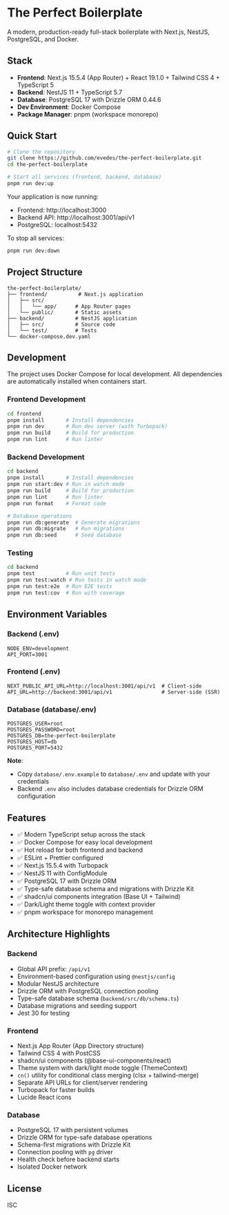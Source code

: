# The Perfect Boilerplate

A modern, production-ready full-stack boilerplate with Next.js, NestJS, PostgreSQL, and Docker.

## Stack

- **Frontend**: Next.js 15.5.4 (App Router) + React 19.1.0 + Tailwind CSS 4 + TypeScript 5
- **Backend**: NestJS 11 + TypeScript 5.7
- **Database**: PostgreSQL 17 with Drizzle ORM 0.44.6
- **Dev Environment**: Docker Compose
- **Package Manager**: pnpm (workspace monorepo)

## Quick Start

```bash
# Clone the repository
git clone https://github.com/evedes/the-perfect-boilerplate.git
cd the-perfect-boilerplate

# Start all services (frontend, backend, database)
pnpm run dev:up
```

Your application is now running:
- Frontend: http://localhost:3000
- Backend API: http://localhost:3001/api/v1
- PostgreSQL: localhost:5432

To stop all services:
```bash
pnpm run dev:down
```

## Project Structure

```
the-perfect-boilerplate/
├── frontend/          # Next.js application
│   ├── src/
│   │   └── app/      # App Router pages
│   └── public/       # Static assets
├── backend/          # NestJS application
│   ├── src/          # Source code
│   └── test/         # Tests
└── docker-compose.dev.yaml
```

## Development

The project uses Docker Compose for local development. All dependencies are automatically installed when containers start.

### Frontend Development

```bash
cd frontend
pnpm install       # Install dependencies
pnpm run dev       # Run dev server (with Turbopack)
pnpm run build     # Build for production
pnpm run lint      # Run linter
```

### Backend Development

```bash
cd backend
pnpm install       # Install dependencies
pnpm run start:dev # Run in watch mode
pnpm run build     # Build for production
pnpm run lint      # Run linter
pnpm run format    # Format code

# Database operations
pnpm run db:generate  # Generate migrations
pnpm run db:migrate   # Run migrations
pnpm run db:seed      # Seed database
```

### Testing

```bash
cd backend
pnpm test          # Run unit tests
pnpm run test:watch # Run tests in watch mode
pnpm run test:e2e  # Run E2E tests
pnpm run test:cov  # Run with coverage
```

## Environment Variables

### Backend (.env)
```env
NODE_ENV=development
API_PORT=3001
```

### Frontend (.env)
```env
NEXT_PUBLIC_API_URL=http://localhost:3001/api/v1  # Client-side
API_URL=http://backend:3001/api/v1                # Server-side (SSR)
```

### Database (database/.env)
```env
POSTGRES_USER=root
POSTGRES_PASSWORD=root
POSTGRES_DB=the-perfect-boilerplate
POSTGRES_HOST=db
POSTGRES_PORT=5432
```

**Note**:
- Copy `database/.env.example` to `database/.env` and update with your credentials
- Backend `.env` also includes database credentials for Drizzle ORM configuration

## Features

- ✅ Modern TypeScript setup across the stack
- ✅ Docker Compose for easy local development
- ✅ Hot reload for both frontend and backend
- ✅ ESLint + Prettier configured
- ✅ Next.js 15.5.4 with Turbopack
- ✅ NestJS 11 with ConfigModule
- ✅ PostgreSQL 17 with Drizzle ORM
- ✅ Type-safe database schema and migrations with Drizzle Kit
- ✅ shadcn/ui components integration (Base UI + Tailwind)
- ✅ Dark/Light theme toggle with context provider
- ✅ pnpm workspace for monorepo management

## Architecture Highlights

### Backend
- Global API prefix: `/api/v1`
- Environment-based configuration using `@nestjs/config`
- Modular NestJS architecture
- Drizzle ORM with PostgreSQL connection pooling
- Type-safe database schema (`backend/src/db/schema.ts`)
- Database migrations and seeding support
- Jest 30 for testing

### Frontend
- Next.js App Router (App Directory structure)
- Tailwind CSS 4 with PostCSS
- shadcn/ui components (@base-ui-components/react)
- Theme system with dark/light mode toggle (ThemeContext)
- `cn()` utility for conditional class merging (clsx + tailwind-merge)
- Separate API URLs for client/server rendering
- Turbopack for faster builds
- Lucide React icons

### Database
- PostgreSQL 17 with persistent volumes
- Drizzle ORM for type-safe database operations
- Schema-first migrations with Drizzle Kit
- Connection pooling with `pg` driver
- Health check before backend starts
- Isolated Docker network

## License

ISC
